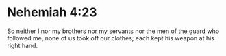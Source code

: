 # Nehemiah 4:23

So neither I nor my brothers nor my servants nor the men of the guard who followed me, none of us took off our clothes; each kept his weapon at his right hand.
